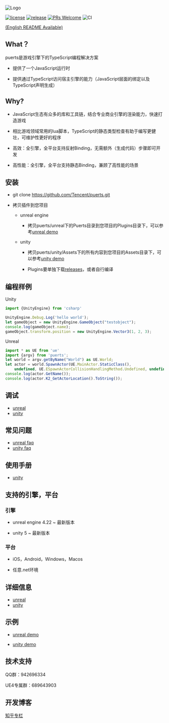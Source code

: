 ![Logo](./pic/puerts_logo.png)

[![license](http://img.shields.io/badge/license-MIT-blue.svg)](https://github.com/Tencent/puerts/blob/master/LICENSE)
[![release](https://img.shields.io/badge/release-v1.0.0-blue.svg)](https://github.com/Tencent/puerts/releases)
[![PRs Welcome](https://img.shields.io/badge/PRs-welcome-blue.svg)](https://github.com/Tencent/puerts/pulls)
![CI](https://github.com/Tencent/puerts/workflows/CI/badge.svg)

[(English README Available)](./doc/en/README.md)
## What？

puerts是游戏引擎下的TypeScript编程解决方案

* 提供了一个JavaScript运行时

* 提供通过TypeScript访问宿主引擎的能力（JavaScript层面的绑定以及TypeScript声明生成）

## Why?

* JavaScript生态有众多的库和工具链，结合专业商业引擎的渲染能力，快速打造游戏

* 相比游戏领域常用的lua脚本，TypeScript的静态类型检查有助于编写更健壮，可维护性更好的程序

* 高效：全引擎，全平台支持反射Binding，无需额外（生成代码）步骤即可开发

* 高性能：全引擎，全平台支持静态Binding，兼顾了高性能的场景

## 安装
<!-- 方法1. 下载项目 -->
* git clone https://github.com/Tencent/puerts.git

* 拷贝插件到您项目

    - unreal engine
    
        + 拷贝puerts/unreal下的Puerts目录到您项目的Plugins目录下，可以参考[unreal demo](https://github.com/chexiongsheng/puerts_unreal_demo)
    
    - unity
    
        + 拷贝puerts/unity/Assets下的所有内容到您项目的Assets目录下，可以参考[unity demo](https://github.com/chexiongsheng/puerts_unity_demo)
        
        + Plugins要单独下载[releases](https://github.com/Tencent/puerts/releases)，或者自行编译

<!-- 方法2. 通过npm快速安装

1. 已经安装好Node.js后，执行以下命令下载安装器

```
npm i -g @puerts/cli
```

2. 随后，你可以在unreal项目根目录(包含*.uproject文件)或是unity项目根目录(包含Assets目录)执行以下命令安装puerts

```
puerts init
``` -->

## 编程样例

Unity

```typescript
import {UnityEngine} from 'csharp'

UnityEngine.Debug.Log('hello world');
let gameObject = new UnityEngine.GameObject("testobject");
console.log(gameObject.name);
gameObject.transform.position = new UnityEngine.Vector3(1, 2, 3);
```

Unreal

```typescript
import * as UE from 'ue'
import {argv} from 'puerts';
let world = argv.getByName("World") as UE.World;
let actor = world.SpawnActor(UE.MainActor.StaticClass(),
    undefined, UE.ESpawnActorCollisionHandlingMethod.Undefined, undefined, undefined) as UE.MainActor;
console.log(actor.GetName());
console.log(actor.K2_GetActorLocation().ToString());
```

## 调试

* [unreal](doc/unreal/vscode_debug.md)
* [unity](doc/unity/vscode_debug.md)

## 常见问题

* [unreal faq](doc/unreal/faq.md)
* [unity faq](doc/unity/faq.md)

## 使用手册

* [unity](doc/unity/manual.md)

## 支持的引擎，平台

### 引擎

* unreal engine 4.22 ~ 最新版本

* unity 5 ~ 最新版本

### 平台

* iOS，Android，Windows，Macos

* 任意.net环境

## 详细信息

* [unreal](unreal/README.md)
* [unity](unity/README.md)

## 示例

* [unreal demo](https://github.com/chexiongsheng/puerts_unreal_demo)

* [unity demo](https://github.com/chexiongsheng/puerts_unity_demo)

## 技术支持

QQ群：942696334

UE4专属群：689643903

## 开发博客
[知乎专栏](https://www.zhihu.com/column/c_1355534112468402176)